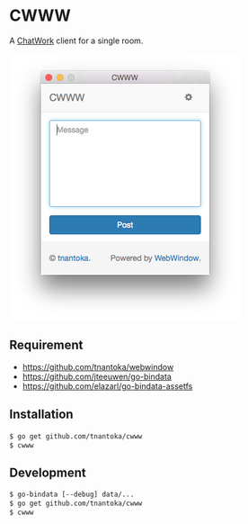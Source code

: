 # CWWW

A [ChatWork](https://www.chatwork.com/) client for a single room.

![](screenshot.png)

## Requirement

- https://github.com/tnantoka/webwindow
- https://github.com/jteeuwen/go-bindata
- https://github.com/elazarl/go-bindata-assetfs

## Installation

```
$ go get github.com/tnantoka/cwww
$ cwww
```

## Development

```
$ go-bindata [--debug] data/...
$ go get github.com/tnantoka/cwww
$ cwww
```
